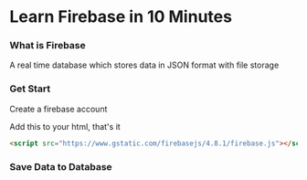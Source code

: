 # Learn Firebase in 10 Minutes

### What is Firebase

A real time database which stores data in JSON format with file storage

### Get Start

Create a firebase account

Add this to your html, that's it

```HTML
<script src="https://www.gstatic.com/firebasejs/4.8.1/firebase.js"></script>
```

### Save Data to Database

